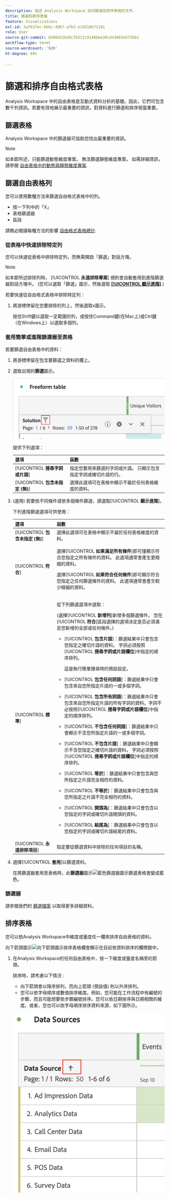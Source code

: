 ```yaml
---
description: 描述 Analysis Workspace 如何篩選及排序表格的文件。
title: 篩選和排序表格
feature: Visualizations
exl-id: 3af637ec-bb6c-49b7-a7b3-e1d310e71101
role: User
source-git-commit: 0300422b50cf6312c9148bbe38cd43003eb73bb2
workflow-type: tm+mt
source-wordcount: '920'
ht-degree: 69%

---
```


# 篩選和排序自由格式表格

Analysis Workspace 中的自由表格是互動式資料分析的基礎。因此，它們可包含數千列資訊。若要有效地展示最重要的資訊，對資料進行篩選和排序相當重要。

<!--The following video covers filter and sort options in Analysis Workspace, in addition to pagination options:

>[!VIDEO](https://video.tv.adobe.com/v/23968)-->

## 篩選表格

Analysis Workspace 中的篩選器可協助您找出最重要的資訊。

>[!NOTE]
>
> 如本節所述，只能篩選動態維度專案。 無法篩選靜態維度專案。 如需詳細資訊，請參閱 [自由表格中的動態與靜態維度專案](/help/analysis-workspace/visualizations/freeform-table/column-row-settings/manual-vs-dynamic-rows.md).

## 篩選自由表格列

您可以使用數種方法來篩選自由格式表格中的列。 

- 按一下列中的「X」
- 表格篩選器
- 區段

請務必閱讀每種方法的影響 [自由格式表格總計](/help/analysis-workspace/visualizations/freeform-table/workspace-totals.md).

### 從表格中快速排除特定列

您可以快速從表格中排除特定列，而無需開啟「篩選」對話方塊。

>[!NOTE]
>
>如本節所述排除列時， [!UICONTROL **永遠排除專案**] 規則會自動套用到進階篩選器對話方塊中。 (您可以選取「篩選」圖示，然後選取 [**[!UICONTROL 顯示進階]**](#apply-a-simple-or-advanced-filter-to-a-table).)

若要快速從自由格式表格中排除特定列：

1. 將游標停留在您要排除的列上，然後選取x圖示。

   按住Shift鍵以選取一定範圍的列，或按住Command鍵(在Mac上)或Ctrl鍵（在Windows上）以選取多個列。

<!--### Right-click > Delete selected rows

Note: this option does not seem to work. AN-338422

1. Select 1 or more rows. 
1. Right-click and select **[!UICONTROL Delete Selected Rows]**. 

   This action will remove the rows from the table and apply a table filter.-->


### 套用簡單或進階篩選器至表格

若要篩選自由表格中的資料：

1. 將游標停留在包含要篩選之資料的欄上。 <!--only some types of columns show the filter... Which? Just Dimensions?-->

1. 選取出現的&#x200B;**篩選**&#x200B;圖示。

   ![反白顯示「篩選」圖示的自由格式表格。](assets/table-filter-icon.png)

   提供下列選項：

   | 選項 | 函數 |
   |---------|----------|
   | [!UICONTROL **搜尋字詞或片語**] | 指定您要用來篩選的字詞或片語。 只顯示包含指定字詞或確切片語的行。 |
   | [!UICONTROL **包含未指定 (無)**] | 選擇此選項可在表格中顯示不屬於任何表格維度的資料。<!--what is this?--> |

1. (選用) 若要依不同條件或依多個條件篩選，請選取&#x200B;[!UICONTROL **顯示進階**]。

   下列進階篩選選項可供使用：

   | 選項 | 函數 |
   |---------|----------|
   | [!UICONTROL **包含未指定 (無)**] | 選擇此選項可在表格中顯示不屬於任何表格維度的資料。<!--what is this?--> |
   | [!UICONTROL **符合**] | <p>選擇&#x200B;[!UICONTROL **如果滿足所有條件**]&#x200B;即可僅顯示符合您指定之所有條件的資料。 此選項通常會產生更精細的資料。</p> <p>選擇&#x200B;[!UICONTROL **如果符合任何條件**]&#x200B;即可顯示符合您指定之任何篩選條件的資料。 此選項通常會產生較少精細的資料。</p> |
   | [!UICONTROL **標準**] | <p>從下列篩選選項中選取：</p><p>(選擇&#x200B;[!UICONTROL **新增列**]&#x200B;新增多個篩選條件。 您在&#x200B;[!UICONTROL **符合**]&#x200B;區段選擇的選項決定是否必須滿足您新增的全部或任何條件。)</p><ul><li><p>[!UICONTROL **包含片語**]：篩選結果中只會包含您指定之確切片語的資料。 字詞必須按照&#x200B;[!UICONTROL **搜尋字詞或片語欄位**]&#x200B;中指定的順序排列。<p>這是執行簡單搜尋時的預設設定。</p></p></li><li><p>[!UICONTROL **包含任何詞語**]：篩選結果中只會包含來自您所指定片語的一或多個字詞。 </p></li><li><p>[!UICONTROL **包含所有詞語**]：篩選結果中只會包含來自您所指定片語的所有字詞的資料。字詞不必按照&#x200B;[!UICONTROL **搜尋字詞或片語欄位**]&#x200B;中指定的順序排列。</p></li><li><p>[!UICONTROL **不包含任何詞語**]：篩選結果中只會顯示不含您所指定片語的一或多個字詞。 </p></li><li><p>[!UICONTROL **不包含片語**]：篩選結果中只會顯示不含您指定之確切片語的資料。 字詞必須按照&#x200B;[!UICONTROL **搜尋字詞或片語欄位**]&#x200B;中指定的順序排列。</p></li><li><p>[!UICONTROL **等於**]：篩選結果中只會包含與您所指定之片語完全相符的資料。 </p></li><li><p>[!UICONTROL **不等於**]：篩選結果中只會包含與您所指定之片語不完全相符的資料。 </p></li><li><p>[!UICONTROL **開頭為**]：篩選結果中只會包含以您指定的字詞或確切片語開頭的資料。 </p></li><li><p>[!UICONTROL **結尾為**]：篩選結果中只會包含以您指定的字詞或確切片語結尾的資料。 </p></li></ul> |
   | [!UICONTROL **永遠排除項目**] | 指定要從篩選資料中排除的任何項目的名稱。 |

1. 選擇&#x200B;[!UICONTROL **套用**]&#x200B;以篩選資料。

   在將篩選器套用至表格時，此&#x200B;**篩選器**&#x200B;圖示![藍色篩選器圖示篩選表格](https://spectrum.adobe.com/static/icons/workflow_18/Smock_Filter_18_N.svg)會變成藍色。

### 篩選器

請參閱我們的 [篩選檔案](/help/components/filters/filters-overview.md) 以取得更多詳細資料。

## 排序表格

您可以依Analysis Workspace中維度或量度任一欄來排序自由表格的資料。

向下箭頭圖示![向下箭頭圖示排序表格欄](https://spectrum.adobe.com/static/icons/workflow_18/Smock_ArrowDown_18_N.svg)會顯示在目前依資料排序的欄標題中。

1. 在Analysis Workspace的任何自由表格中，按一下維度或量度名稱旁的箭頭。

   排序時，請考慮以下情況 :

   - 向下箭頭會以降序排列，而向上箭頭 (預設值) 則以升序排列。
   - 您可以依字母順序或數值排序維度。例如，您可能在工作流程中有編號的步驟，而且可能想要依步驟編號排序。您可以依日期排序與日期相關的維度。或者，您也可以依字母順序排序資料來源，如下圖所示。

   ![「資料來源」檢視會醒目顯示排序圖示。](assets/sort-dimensions.png)


